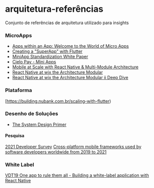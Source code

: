 ﻿# arquitetura-referências
Conjunto de referências de arquitetura utilizado para insights

### MicroApps
- [Apps within an App: Welcome to the World of Micro Apps](https://www.robosoftin.com/blog/world-of-micro-apps)
- [Creating a "SuperApp" with Flutter](https://tonytruong.net/creating-a-superapp-with-flutter)
- [MiniApp Standardization White Paper](https://www.w3.org/TR/mini-app-white-paper/#introduction)
- [Cielo Pay - Mini Apps](https://desenvolvedores.cielo.com.br/api-portal/sites/default/files/Cielo_Pay_-_Mini_Apps_V7.pdf)
- [Mobile at Scale with React Native & Multi-Module Architecture](https://player.vimeo.com/video/352688424)
- [React Native at wix the Architecture Modular](https://medium.com/wix-engineering/react-native-at-wix-the-architecture-db6361764da6)
- [React Native at wix the Architecture Modular ii Deep Dive](https://medium.com/wix-engineering/react-native-at-wix-the-architecture-ii-deep-dive-9cfcb3c2822c)


### Plataforma 
[https://building.nubank.com.br/scaling-with-flutter)

### Desenho de Soluções
- [The System Design Primer](https://github.com/donnemartin/system-design-primer)

#### Pesquisa
[2021 Developer Survey](https://insights.stackoverflow.com/survey/2021#overview)
[Cross-platform mobile frameworks used by software developers worldwide from 2019 to 2021](https://www.statista.com/statistics/869224/worldwide-software-developer-working-hours)


### White Label
[VDT19 One app to rule them all - Building a white-label application with React Native](https://www.youtube.com/watch?v=M0Y01qrXQHo)
